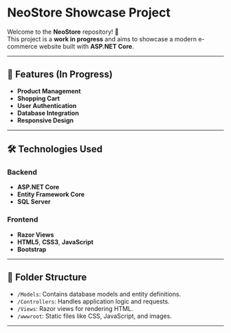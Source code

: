 # NeoStore Showcase Project

Welcome to the **NeoStore** repository! 🚀  
This project is a **work in progress** and aims to showcase a modern e-commerce website built with **ASP.NET Core**.

---

## 🎯 Features (In Progress)

- **Product Management**  
- **Shopping Cart**  
- **User Authentication**  
- **Database Integration**  
- **Responsive Design**

---

## 🛠️ Technologies Used

### Backend
- **ASP.NET Core**
- **Entity Framework Core**
- **SQL Server**

### Frontend
- **Razor Views**
- **HTML5**, **CSS3**, **JavaScript**
- **Bootstrap**

---

## 📂 Folder Structure
- `/Models`: Contains database models and entity definitions.
- `/Controllers`: Handles application logic and requests.
- `/Views`: Razor views for rendering HTML.
- `/wwwroot`: Static files like CSS, JavaScript, and images.

---
